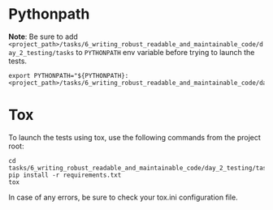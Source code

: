 # Pythonpath

**Note**: Be sure to add `<project_path>/tasks/6_writing_robust_readable_and_maintainable_code/day_2_testing/tasks`
to `PYTHONPATH` env variable before trying to launch the tests.

```shell
export PYTHONPATH="${PYTHONPATH}:<project_path>/tasks/6_writing_robust_readable_and_maintainable_code/day_2_testing/tasks"
```

# Tox

To launch the tests using tox, use the following commands from the project root:

```shell
cd tasks/6_writing_robust_readable_and_maintainable_code/day_2_testing/tasks
pip install -r requirements.txt
tox
```

In case of any errors, be sure to check your tox.ini configuration file.
